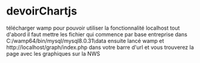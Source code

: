 # devoirChartjs

télécharger wamp pour pouvoir utiliser la fonctionnalité localhost
tout d'abord il faut mettre les fichier qui commence par base entreprise dans C:/wamp64/bin/mysql/mysql8.0.31\data
ensuite lancé wamp et http://localhost/graph/index.php dans votre barre d'url et vous trouverez la page avec les graphiques sur la NWS
